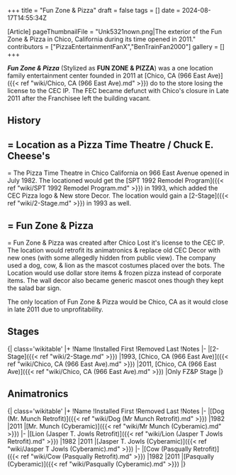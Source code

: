 +++
title = "Fun Zone & Pizza"
draft = false
tags = []
date = 2024-08-17T14:55:34Z

[Article]
pageThumbnailFile = "Unk5321nown.png|The exterior of the Fun Zone & Pizza in Chico, California during its time opened in 2011."
contributors = ["PizzaEntertainmentFanX","BenTrainFan2000"]
gallery = []
+++


<b><i>Fun Zone & Pizza</b></i> (Stylized as <b>FUN ZONE & PIZZA</b>) was a one location family entertainment center founded in 2011 at [Chico, CA (966 East Ave)]({{< ref "wiki/Chico, CA (966 East Ave).md" >}}) do to the store losing the license to the CEC IP. The FEC became defunct with Chico's closure in Late 2011 after the Franchisee left the building vacant.

<h2> History </h2>

<h2>= Location as a Pizza Time Theatre / Chuck E. Cheese's </h2>=
The Pizza Time Theatre in Chico California on 966 East Avenue opened in July 1982. The locationed would get the [SPT 1992 Remodel Program]({{< ref "wiki/SPT 1992 Remodel Program.md" >}}) in 1993, which added the CEC Pizza logo & New store Decor. The location would gain a [2-Stage]({{< ref "wiki/2-Stage.md" >}}) in 1993 as well.

<h2>= Fun Zone & Pizza </h2>=
Fun Zone & Pizza was created after Chico Lost it's license to the CEC IP. The location would retrofit its animatronics & replace old CEC Decor with new ones (with some allegedly hidden from public view). The company used a dog, cow, & lion as the mascot costumes placed over the bots. The Location would use dollar store items & frozen pizza instead of corporate items. The wall decor also became generic mascot ones though they kept the salad bar sign.

The only location of Fun Zone & Pizza would be Chico, CA as it would close in late 2011 due to unprofitability.

<h2> Stages </h2>
{| class='wikitable'
|+
!Name
!Installed First
!Removed Last
!Notes
|-
|[2-Stage]({{< ref "wiki/2-Stage.md" >}})
|1993, [Chico, CA (966 East Ave)]({{< ref "wiki/Chico, CA (966 East Ave).md" >}})
|2011, [Chico, CA (966 East Ave)]({{< ref "wiki/Chico, CA (966 East Ave).md" >}})
|Only FZ&P Stage
|}

<h2> Animatronics </h2>
{| class='wikitable'
|+
!Name
!Installed First
!Removed Last
!Notes
|-
|[Dog (Mr. Munch Retrofit)]({{< ref "wiki/Dog (Mr Munch Retrofit).md" >}})
|1982
|2011
|[Mr. Munch (Cyberamic)]({{< ref "wiki/Mr Munch (Cyberamic).md" >}})
|-
|[Lion (Jasper T. Jowls Retrofit)]({{< ref "wiki/Lion (Jasper T Jowls Retrofit).md" >}})
|1982
|2011
|[Jasper T. Jowls (Cyberamic)]({{< ref "wiki/Jasper T Jowls (Cyberamic).md" >}})
|-
|[Cow (Pasqually Retrofit)]({{< ref "wiki/Cow (Pasqually Retrofit).md" >}})
|1982
|2011
|[Pasqually (Cyberamic)]({{< ref "wiki/Pasqually (Cyberamic).md" >}})
|}